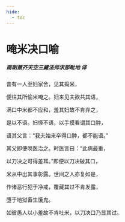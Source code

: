 ```yaml
---
hide:
  - toc
---
```


# **唵米决口喻**

##### 南朝萧齐天空三藏法师求那毗地 译

昔有一人至妇家舍，见其捣米，

便往其所偷米唵之。妇来见夫欲共其语，

满口中米都不应和，羞其妇故不肯弃之，

是以不语。妇怪不语，以手摸看谓其口肿，

语其父言：“我夫始来卒得口肿，都不能语。”

其父即便唤医治之。时医言曰：“此病最重，

以刀决之可得差耳。”即便以刀决破其口，

米从中出其事彰露。世间之人亦复如是，

作诸恶行犯于净戒，覆藏其过不肯发露，

堕于地狱畜生饿鬼。

如彼愚人以小羞故不肯吐米，以刀决口乃显其过。